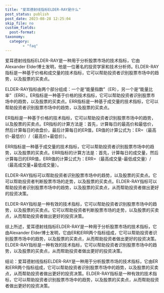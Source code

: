 ```yaml
---
title: "爱耳德射线指标ELDER-RAY是什么"
post_status: publish
post_date: 2023-08-28 12:25:04
skip_file: no
custom_fields: 
  post-format: 
taxonomy:
  category:
        - "faq"
---
```


爱耳德射线指标ELDER-RAY是一种用于分析股票市场的技术指标，它由Alexander Elder博士发明，他是一位著名的投资学家和技术分析师。ELDER-RAY指标是一种基于价格和成交量的技术指标，它可以帮助投资者识别股票市场中的趋势，以及股票的买卖点。

ELDER-RAY指标由两个部分组成：一个是“能量指数”（ER），另一个是“能量比率”（ERR）。ER指标是一种基于价格的技术指标，它可以帮助投资者识别股票市场中的趋势，以及股票的买卖点。ERR指标是一种基于成交量的技术指标，它可以帮助投资者识别股票市场中的趋势，以及股票的买卖点。

ER指标是一种基于价格的技术指标，它可以帮助投资者识别股票市场中的趋势，以及股票的买卖点。ER指标的计算方法是：首先，计算每日的最高价和最低价，然后计算每日的收盘价，最后计算每日的ER值，ER值的计算公式为：ER=（最高价-最低价）/（最高价+最低价）。

ERR指标是一种基于成交量的技术指标，它可以帮助投资者识别股票市场中的趋势，以及股票的买卖点。ERR指标的计算方法是：首先，计算每日的成交量，然后计算每日的ERR值，ERR值的计算公式为：ERR=（最高成交量-最低成交量）/（最高成交量+最低成交量）。

ELDER-RAY指标可以帮助投资者识别股票市场中的趋势，以及股票的买卖点。它可以帮助投资者判断股票市场的走势，以及股票的买卖点。ELDER-RAY指标可以帮助投资者识别股票市场中的趋势，以及股票的买卖点，从而帮助投资者做出更好的投资决策。

ELDER-RAY指标是一种有效的技术指标，它可以帮助投资者识别股票市场中的趋势，以及股票的买卖点。它可以帮助投资者判断股票市场的走势，以及股票的买卖点，从而帮助投资者做出更好的投资决策。

综上所述，爱耳德射线指标ELDER-RAY是一种用于分析股票市场的技术指标，它由Alexander Elder博士发明，它由ER和ERR两个指标组成，它可以帮助投资者识别股票市场中的趋势，以及股票的买卖点，从而帮助投资者做出更好的投资决策。ELDER-RAY指标是一种有效的技术指标，它可以帮助投资者识别股票市场中的趋势，以及股票的买卖点，从而帮助投资者做出更好的投资决策。

结论：爱耳德射线指标ELDER-RAY是一种用于分析股票市场的技术指标，它由ER和ERR两个指标组成，它可以帮助投资者识别股票市场中的趋势，以及股票的买卖点，从而帮助投资者做出更好的投资决策。ELDER-RAY指标是一种有效的技术指标，它可以帮助投资者识别股票市场中的趋势，以及股票的买卖点，从而帮助投资者做出更好的投资决策。
